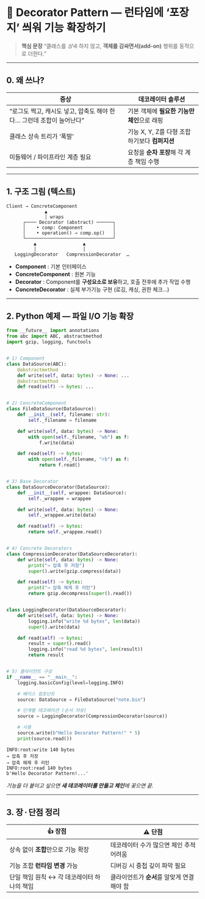 # 🎀 Decorator Pattern — 런타임에 ‘포장지’ 씌워 기능 확장하기

> **핵심 문장**
> “클래스를 *상속* 하지 않고, **객체를 감싸면서(add-on)** 행위를 동적으로 더한다.”

---

## 0. 왜 쓰나?

| 증상                                        | 데코레이터 솔루션                      |
| ----------------------------------------- | ------------------------------ |
| “로그도 찍고, 캐시도 넣고, 압축도 해야 한다… 그런데 조합이 늘어난다” | 기본 객체에 **필요한 기능만 체인**으로 래핑     |
| 클래스 상속 트리가 ‘폭발’                           | 기능 X, Y, Z를 다형 조합하기보다 **컴퍼지션** |
| 미들웨어 / 파이프라인 계층 필요                        | 요청을 **순차 포장**해 각 계층 책임 수행      |

---

## 1. 구조 그림 (텍스트)

```
Client → ConcreteComponent
              ▲
              │ wraps
      ┌──── Decorator (abstract) ──────┐
      │    • comp: Component           │
      │    • operation() → comp.op()   │
      └────────────────────────────────┘
          ▲                 ▲
          │                 │
   LoggingDecorator   CompressionDecorator  …
```

* **Component** : 기본 인터페이스
* **ConcreteComponent** : 원본 기능
* **Decorator** : Component를 **구성요소로 보유**하고, 호출 전후에 추가 작업 수행
* **ConcreteDecorator** : 실제 부가기능 구현 (로깅, 캐싱, 권한 체크…)

---

## 2. Python 예제 — **파일 I/O 기능 확장**

```python
from __future__ import annotations
from abc import ABC, abstractmethod
import gzip, logging, functools


# 1) Component
class DataSource(ABC):
    @abstractmethod
    def write(self, data: bytes) -> None: ...
    @abstractmethod
    def read(self) -> bytes: ...


# 2) ConcreteComponent
class FileDataSource(DataSource):
    def __init__(self, filename: str):
        self._filename = filename

    def write(self, data: bytes) -> None:
        with open(self._filename, "wb") as f:
            f.write(data)

    def read(self) -> bytes:
        with open(self._filename, "rb") as f:
            return f.read()


# 3) Base Decorator
class DataSourceDecorator(DataSource):
    def __init__(self, wrappee: DataSource):
        self._wrappee = wrappee

    def write(self, data: bytes) -> None:
        self._wrappee.write(data)

    def read(self) -> bytes:
        return self._wrappee.read()


# 4) Concrete Decorators
class CompressionDecorator(DataSourceDecorator):
    def write(self, data: bytes) -> None:
        print("→ 압축 후 저장")
        super().write(gzip.compress(data))

    def read(self) -> bytes:
        print("→ 압축 해제 후 리턴")
        return gzip.decompress(super().read())


class LoggingDecorator(DataSourceDecorator):
    def write(self, data: bytes) -> None:
        logging.info("write %d bytes", len(data))
        super().write(data)

    def read(self) -> bytes:
        result = super().read()
        logging.info("read %d bytes", len(result))
        return result


# 5) 클라이언트 구성
if __name__ == "__main__":
    logging.basicConfig(level=logging.INFO)

    # 베이스 컴포넌트
    source: DataSource = FileDataSource("note.bin")

    # 단계별 데코레이션 (순서 자유)
    source = LoggingDecorator(CompressionDecorator(source))

    # 사용
    source.write(b"Hello Decorator Pattern!" * 5)
    print(source.read())
```

```
INFO:root:write 140 bytes
→ 압축 후 저장
→ 압축 해제 후 리턴
INFO:root:read 140 bytes
b'Hello Decorator Pattern!...'
```

*기능을 더 붙이고 싶으면 **새 데코레이터를 만들고 체인**에 꽂으면 끝.*

---

## 3. 장 · 단점 정리

| 👍 장점                     | ⚠️ 단점                     |
| ------------------------- | ------------------------- |
| 상속 없이 **조합**만으로 기능 확장     | 데코레이터 수가 많으면 체인 추적 어려움    |
| 기능 조합 **런타임 변경** 가능       | 디버깅 시 중첩 깊이 파악 필요         |
| 단일 책임 원칙 ↔ 각 데코레이터 하나의 책임 | 클라이언트가 **순서**를 알맞게 연결해야 함 |

